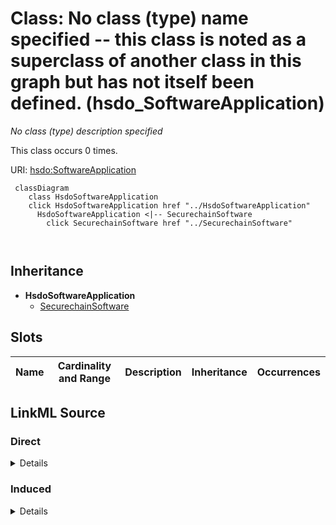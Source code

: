 

# Class: No class (type) name specified -- this class is noted as a superclass of another class in this graph but has not itself been defined. (hsdo_SoftwareApplication)


_No class (type) description specified_






This class occurs 0 times.


URI: [hsdo:SoftwareApplication](http://schema.org/SoftwareApplication)






```mermaid
 classDiagram
    class HsdoSoftwareApplication
    click HsdoSoftwareApplication href "../HsdoSoftwareApplication"
      HsdoSoftwareApplication <|-- SecurechainSoftware
        click SecurechainSoftware href "../SecurechainSoftware"
      
      
```





## Inheritance
* **HsdoSoftwareApplication**
    * [SecurechainSoftware](../classes/SecurechainSoftware.md)



## Slots

| Name | Cardinality and Range | Description | Inheritance | Occurrences |
| ---  | --- | --- | --- | --- |














## LinkML Source

<!-- TODO: investigate https://stackoverflow.com/questions/37606292/how-to-create-tabbed-code-blocks-in-mkdocs-or-sphinx -->

### Direct

<details>

```yaml
name: hsdo_SoftwareApplication
conforms_to: No schema conformance document specified
annotations:
  count:
    tag: count
    value: 0
description: No class (type) description specified
title: No class (type) name specified -- this class is noted as a superclass of another
  class in this graph but has not itself been defined.
from_schema: secure-chain-kg
rank: 1000
class_uri: hsdo:SoftwareApplication

```
</details>

### Induced

<details>

```yaml
name: hsdo_SoftwareApplication
conforms_to: No schema conformance document specified
annotations:
  count:
    tag: count
    value: 0
description: No class (type) description specified
title: No class (type) name specified -- this class is noted as a superclass of another
  class in this graph but has not itself been defined.
from_schema: secure-chain-kg
rank: 1000
class_uri: hsdo:SoftwareApplication

```
</details>